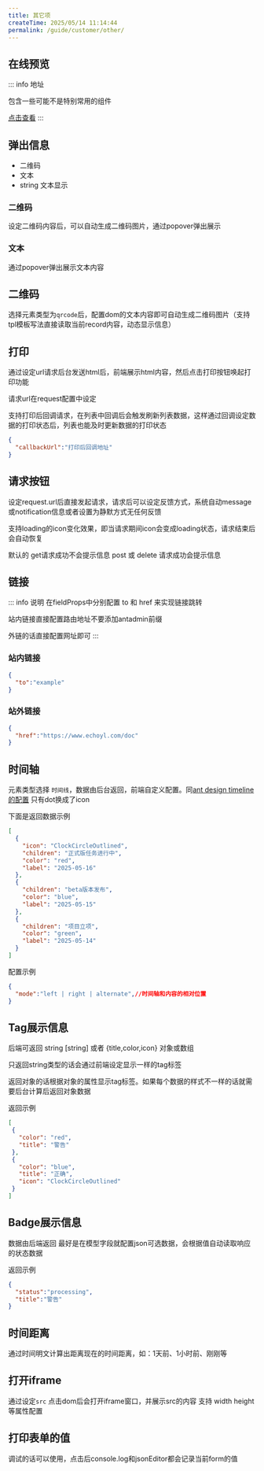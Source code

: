 ```yaml
---
title: 其它项
createTime: 2025/05/14 11:14:44
permalink: /guide/customer/other/
---
```

## 在线预览
::: info 地址

包含一些可能不是特别常用的组件

[点击查看](https://echoyl.com/antadmin/components/customer/other)
:::


## 弹出信息

- 二维码
- 文本
- string 文本显示

### 二维码

设定二维码内容后，可以自动生成二维码图片，通过popover弹出展示

### 文本

通过popover弹出展示文本内容

## 二维码
选择元素类型为`qrcode`后，配置dom的文本内容即可自动生成二维码图片（支持tpl模板写法直接读取当前record内容，动态显示信息）

## 打印

通过设定url请求后台发送html后，前端展示html内容，然后点击打印按钮唤起打印功能

请求url在request配置中设定

支持打印后回调请求，在列表中回调后会触发刷新列表数据，这样通过回调设定数据的打印状态后，列表也能及时更新数据的打印状态

```json
{
  "callbackUrl":"打印后回调地址"
}
```

## 请求按钮

设定request.url后直接发起请求，请求后可以设定反馈方式，系统自动message或notification信息或者设置为静默方式无任何反馈

支持loading的icon变化效果，即当请求期间icon会变成loading状态，请求结束后会自动恢复

默认的 get请求成功不会提示信息 post 或 delete 请求成功会提示信息

## 链接
::: info 说明
在fieldProps中分别配置 to 和 href 来实现链接跳转

站内链接直接配置路由地址不要添加antadmin前缀

外链的话直接配置网址即可
:::


### 站内链接

```json
{
  "to":"example"
}
```

### 站外链接

```json
{
  "href":"https://www.echoyl.com/doc"
}
```

## 时间轴

元素类型选择 `时间线`，数据由后台返回，前端自定义配置。同[ant design timeline的配置](https://ant-design.antgroup.com/components/timeline-cn) 只有dot换成了icon

下面是返回数据示例
```json
[
  {
    "icon": "ClockCircleOutlined",
    "children": "正式版任务进行中",
    "color": "red",
    "label": "2025-05-16"
  },
  {
    "children": "beta版本发布",
    "color": "blue",
    "label": "2025-05-15"
  },
  {
    "children": "项目立项",
    "color": "green",
    "label": "2025-05-14"
  }
]
```

配置示例
```json
{
  "mode":"left | right | alternate",//时间轴和内容的相对位置
}
```

## Tag展示信息

后端可返回 string [string] 或者 {title,color,icon} 对象或数组 

只返回string类型的话会通过前端设定显示一样的tag标签

返回对象的话根据对象的属性显示tag标签。如果每个数据的样式不一样的话就需要后台计算后返回对象数据

返回示例
 ```json
[
  {
    "color": "red",
    "title": "警告"
  },
  {
    "color": "blue",
    "title": "正确",
    "icon": "ClockCircleOutlined"
  }
]
 ```

 ## Badge展示信息

数据由后端返回 最好是在模型字段就配置json可选数据，会根据值自动读取响应的状态数据

返回示例
```json
{
  "status":"processing",
  "title":"警告"
}
```

## 时间距离

通过时间明文计算出距离现在的时间距离，如：1天前、1小时前、刚刚等

## 打开iframe

通过设定`src` 点击dom后会打开iframe窗口，并展示src的内容
支持 width height 等属性配置

## 打印表单的值

调试的话可以使用，点击后console.log和jsonEditor都会记录当前form的值
